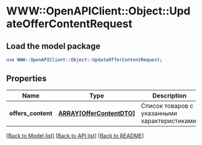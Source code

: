 # WWW::OpenAPIClient::Object::UpdateOfferContentRequest

## Load the model package
```perl
use WWW::OpenAPIClient::Object::UpdateOfferContentRequest;
```

## Properties
Name | Type | Description | Notes
------------ | ------------- | ------------- | -------------
**offers_content** | [**ARRAY[OfferContentDTO]**](OfferContentDTO.md) | Список товаров с указанными характеристиками. | 

[[Back to Model list]](../README.md#documentation-for-models) [[Back to API list]](../README.md#documentation-for-api-endpoints) [[Back to README]](../README.md)


